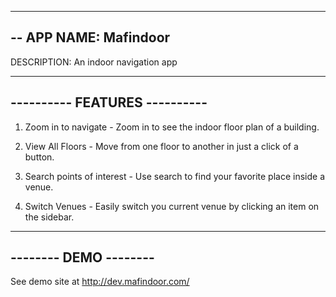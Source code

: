 ---------------------------------
-- APP NAME: Mafindoor
---------------------------------

DESCRIPTION: An indoor navigation app

------------------------------
---------- FEATURES ----------
------------------------------

1. Zoom in to navigate - Zoom in to see the indoor floor plan of a building.

2. View All Floors - Move from one floor to another in just a click of a button.

3. Search points of interest - Use search to find your favorite place inside a venue.

4. Switch Venues - Easily switch you current venue by clicking an item on the sidebar.

----------------------
-------- DEMO --------
----------------------

See demo site at http://dev.mafindoor.com/